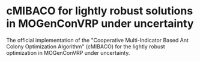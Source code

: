 # cMIBACO for lightly robust solutions in MOGenConVRP under uncertainty
The official implementation of the "Cooperative Multi-Indicator Based Ant Colony Optimization Algorithm" (cMIBACO) for the lightly robust optimization in MOGenConVRP under uncertainty.  
